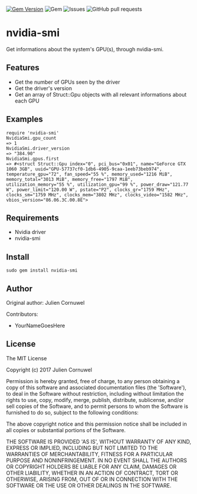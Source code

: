 [![Gem Version](https://badge.fury.io/rb/nvidia-smi.svg)](https://badge.fury.io/rb/nvidia-smi)
![Gem](https://img.shields.io/gem/dt/nvidia-smi)
![Issues](https://img.shields.io/github/issues/cornuwel/nvidia-smi)
![GitHub pull requests](https://img.shields.io/github/issues-pr/cornuwel/nvidia-smi)

nvidia-smi
===========

Get informations about the system's GPU(s), through nvidia-smi.

Features
--------

* Get the number of GPUs seen by the driver
* Get the driver's version
* Get an array of Struct::Gpu objects with all relevant informations about each GPU

Examples
--------

    require 'nvidia-smi'
    NvidiaSmi.gpu_count
    => 1
    NvidiaSmi.driver_version
    => "384.90"
    NvidiaSmi.gpus.first
    => #<struct Struct::Gpu index="0", pci_bus="0x01", name="GeForce GTX 1060 3GB", uuid="GPU-57737cf0-1db6-4905-9caa-1eeb73beb974", temperature_gpu="72", fan_speed="55 %", memory_used="1216 MiB", memory_total="3013 MiB", memory_free="1797 MiB", utilization_memory="55 %", utilization_gpu="99 %", power_draw="121.77 W", power_limit="120.00 W", pstate="P2", clocks_gr="1759 MHz", clocks_sm="1759 MHz", clocks_mem="3802 MHz", clocks_video="1582 MHz", vbios_version="86.06.3C.00.8E">

Requirements
------------

* Nvidia driver
* nvidia-smi

Install
-------

    sudo gem install nvidia-smi

Author
------

Original author: Julien Cornuwel

Contributors:

* YourNameGoesHere

License
-------

The MIT License

Copyright (c) 2017 Julien Cornuwel

Permission is hereby granted, free of charge, to any person obtaining
a copy of this software and associated documentation files (the
'Software'), to deal in the Software without restriction, including
without limitation the rights to use, copy, modify, merge, publish,
distribute, sublicense, and/or sell copies of the Software, and to
permit persons to whom the Software is furnished to do so, subject to
the following conditions:

The above copyright notice and this permission notice shall be
included in all copies or substantial portions of the Software.

THE SOFTWARE IS PROVIDED 'AS IS', WITHOUT WARRANTY OF ANY KIND,
EXPRESS OR IMPLIED, INCLUDING BUT NOT LIMITED TO THE WARRANTIES OF
MERCHANTABILITY, FITNESS FOR A PARTICULAR PURPOSE AND NONINFRINGEMENT.
IN NO EVENT SHALL THE AUTHORS OR COPYRIGHT HOLDERS BE LIABLE FOR ANY
CLAIM, DAMAGES OR OTHER LIABILITY, WHETHER IN AN ACTION OF CONTRACT,
TORT OR OTHERWISE, ARISING FROM, OUT OF OR IN CONNECTION WITH THE
SOFTWARE OR THE USE OR OTHER DEALINGS IN THE SOFTWARE.
